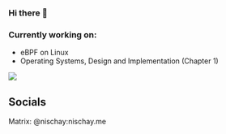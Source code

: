 ### Hi there 👋
### Currently working on:
- eBPF on Linux
- Operating Systems, Design and Implementation (Chapter 1)

![](https://img.userbars.be/userbars/8/42106.gif)

## Socials
Matrix: @nischay:nischay.me

<!--
**hegdenischay/hegdenischay** is a ✨ _special_ ✨ repository because its `README.md` (this file) appears on your GitHub profile.

Here are some ideas to get you started:

- 🔭 I’m currently working on ...
- 🌱 I’m currently learning ...
- 👯 I’m looking to collaborate on ...
- 🤔 I’m looking for help with ...
- 💬 Ask me about ...
- 📫 How to reach me: ...
- 😄 Pronouns: ...
- ⚡ Fun fact: ...
-->
